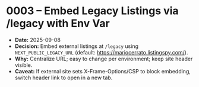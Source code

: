 # 0003 – Embed Legacy Listings via /legacy with Env Var
- **Date:** 2025-09-08
- **Decision:** Embed external listings at `/legacy` using `NEXT_PUBLIC_LEGACY_URL` (default: https://mariocerrato.listingspy.com/).
- **Why:** Centralize URL; easy to change per environment; keep site header visible.
- **Caveat:** If external site sets X-Frame-Options/CSP to block embedding, switch header link to open in a new tab.